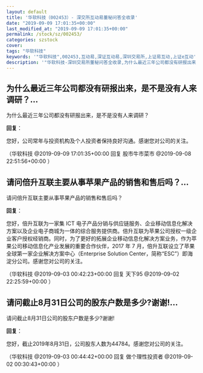 ```yaml
---
layout: default
title: '华软科技（002453）- 深交所互动易董秘问答全收录'
date: "2019-09-09 17:01:35+00:00"
last_modified_at: "2019-09-09 17:01:35+00:00"
permalink: /stock/sz/002453/
categories: szstock
cover: 
tags: "华软科技"
keywords: '"华软科技",002453,互动易,深证互动易,深圳交易所,上证易互动,上证e互动'
description: '"华软科技-深圳交易所董秘问答全收录,为什么最近三年公司都没有研报出来，是不是没有人来调研？"'
---
```


## 为什么最近三年公司都没有研报出来，是不是没有人来调研？...

为什么最近三年公司都没有研报出来，是不是没有人来调研？

**回复**：

您好，公司常年与投资机构及个人投资者保持良好沟通。感谢您对公司的关注。 

（华软科技  @2019-09-09 17:01:35+00:00 回复 股市牛市菜市  @2019-09-08 22:51:56+00:00 ）

## 请问倍升互联主要从事苹果产品的销售和售后吗？...

请问倍升互联主要从事苹果产品的销售和售后吗？

**回复**：

您好，倍升互联为一家集 ICT 电子产品分销与供应链服务、企业移动信息化解决方案以及企业电子商城为一体的综合服务提供商。倍升互联为苹果公司授权一级企业客户授权经销商。同时，为了更好的拓展企业移动信息化解决方案业务，作为苹果公司移动信息化产业发展的重要合作伙伴，2017 年 7 月，倍升互联设立了苹果全球第一家企业解决方案中心（Enterprise Solution Center，简称“ESC”）即海淀分公司。感谢您对公司的关注。 

（华软科技  @2019-09-03 00:42:23+00:00 回复 天下95  @2019-09-02 22:25:59+00:00 ）

## 请问截止8月31日公司的股东户数是多少?谢谢!...

请问截止8月31日公司的股东户数是多少?谢谢!

**回复**：

您好，截止2019年8月31日，公司股东人数为44784。感谢您对公司的关注。 

（华软科技  @2019-09-03 00:44:42+00:00 回复 做个理性投资者  @2019-09-02 00:30:43+00:00 ）

